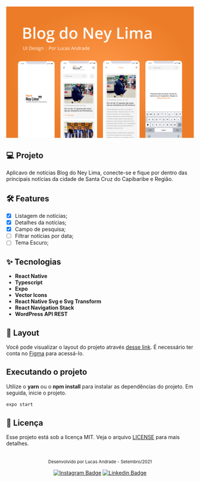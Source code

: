 ![cover](.github/Capa.png?style=flat)

## 💻 Projeto
Aplicavo de notícias Blog do Ney Lima, conecte-se e fique por dentro das principais notícias da cidade de Santa Cruz do Capibaribe e Região.

## :hammer_and_wrench: Features 

- [x] Listagem de notícias;
- [x] Detalhes da notícias;
- [x] Campo de pesquisa;
- [ ] Filtrar notícias por data;
- [ ] Tema Escuro;

## ✨ Tecnologias

-   **React Native**
-   **Typescript**
-   **Expo**
-   **Vector Icons**
-   **React Native Svg e Svg Transform**
-   **React Navigation Stack**
-   **WordPress API REST**

## 🔖 Layout

Você pode visualizar o layout do projeto através [desse link](https://www.figma.com/file/okpY8Qz2ABteJtFGmTkatN/blogdoneylima?node-id=0%3A1). É necessário ter conta no [Figma](http://figma.com/) para acessá-lo.

## Executando o projeto

Utilize o **yarn** ou o **npm install** para instalar as dependências do projeto.
Em seguida, inicie o projeto.

```cl
expo start
``` 

## 📄 Licença

Esse projeto está sob a licença MIT. Veja o arquivo [LICENSE](LICENSE.md) para mais detalhes.

<br />

<div align="center">
  <small margin-bottom="16px">Desenvolvido por Lucas Andrade - Setembro/2021</small>

  [![Instagram Badge](https://img.shields.io/badge/-lucasdzuc-EC7C27?style=flat-square&labelColor=EC7C27&logo=instagram&logoColor=white&link=https://www.instagram.com/lucasdzuc/)](https://www.instagram.com/lucasdzuc) 
  [![Linkedin Badge](https://img.shields.io/badge/-Lucas%20Andrade-EC7C27?style=flat-square&logo=Linkedin&logoColor=white&link=https://www.linkedin.com/in/lucas-andrade-322634a8/)](https://www.linkedin.com/in/lucas-andrade-322634a8/) 
</div>

